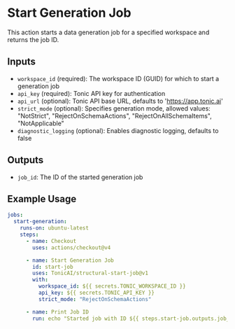 # Start Generation Job

This action starts a data generation job for a specified workspace and returns the job ID.

## Inputs

- `workspace_id` (required): The workspace ID (GUID) for which to start a generation job
- `api_key` (required): Tonic API key for authentication
- `api_url` (optional): Tonic API base URL, defaults to 'https://app.tonic.ai'
- `strict_mode` (optional): Specifies generation mode, allowed values: "NotStrict", "RejectOnSchemaActions", "RejectOnAllSchemaItems", "NotApplicable"
- `diagnostic_logging` (optional): Enables diagnostic logging, defaults to false

## Outputs

- `job_id`: The ID of the started generation job

## Example Usage

```yaml
jobs:
  start-generation:
    runs-on: ubuntu-latest
    steps:
      - name: Checkout
        uses: actions/checkout@v4

      - name: Start Generation Job
        id: start-job
        uses: TonicAI/structural-start-job@v1
        with:
          workspace_id: ${{ secrets.TONIC_WORKSPACE_ID }}
          api_key: ${{ secrets.TONIC_API_KEY }}
          strict_mode: "RejectOnSchemaActions"

      - name: Print Job ID
        run: echo "Started job with ID ${{ steps.start-job.outputs.job_id }}"
```